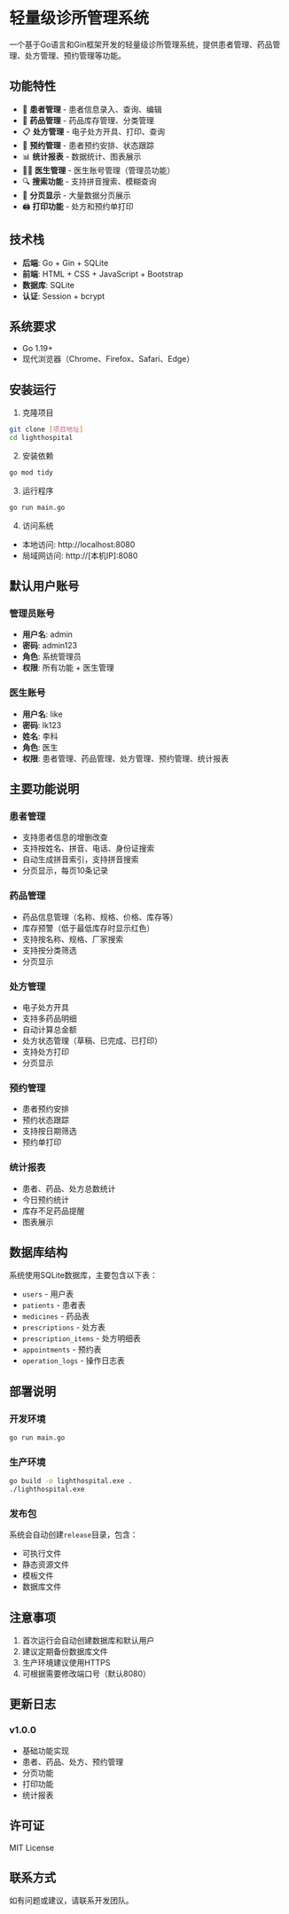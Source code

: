 # 轻量级诊所管理系统

一个基于Go语言和Gin框架开发的轻量级诊所管理系统，提供患者管理、药品管理、处方管理、预约管理等功能。

## 功能特性

- 👥 **患者管理** - 患者信息录入、查询、编辑
- 💊 **药品管理** - 药品库存管理、分类管理
- 📋 **处方管理** - 电子处方开具、打印、查询
- 📅 **预约管理** - 患者预约安排、状态跟踪
- 📊 **统计报表** - 数据统计、图表展示
- 👨‍⚕️ **医生管理** - 医生账号管理（管理员功能）
- 🔍 **搜索功能** - 支持拼音搜索、模糊查询
- 📄 **分页显示** - 大量数据分页展示
- 🖨️ **打印功能** - 处方和预约单打印

## 技术栈

- **后端**: Go + Gin + SQLite
- **前端**: HTML + CSS + JavaScript + Bootstrap
- **数据库**: SQLite
- **认证**: Session + bcrypt

## 系统要求

- Go 1.19+
- 现代浏览器（Chrome、Firefox、Safari、Edge）

## 安装运行

1. 克隆项目
```bash
git clone [项目地址]
cd lighthospital
```

2. 安装依赖
```bash
go mod tidy
```

3. 运行程序
```bash
go run main.go
```

4. 访问系统
- 本地访问: http://localhost:8080
- 局域网访问: http://[本机IP]:8080

## 默认用户账号

### 管理员账号
- **用户名**: admin
- **密码**: admin123
- **角色**: 系统管理员
- **权限**: 所有功能 + 医生管理

### 医生账号
- **用户名**: like
- **密码**: lk123
- **姓名**: 李科
- **角色**: 医生
- **权限**: 患者管理、药品管理、处方管理、预约管理、统计报表

## 主要功能说明

### 患者管理
- 支持患者信息的增删改查
- 支持按姓名、拼音、电话、身份证搜索
- 自动生成拼音索引，支持拼音搜索
- 分页显示，每页10条记录

### 药品管理
- 药品信息管理（名称、规格、价格、库存等）
- 库存预警（低于最低库存时显示红色）
- 支持按名称、规格、厂家搜索
- 支持按分类筛选
- 分页显示

### 处方管理
- 电子处方开具
- 支持多药品明细
- 自动计算总金额
- 处方状态管理（草稿、已完成、已打印）
- 支持处方打印
- 分页显示

### 预约管理
- 患者预约安排
- 预约状态跟踪
- 支持按日期筛选
- 预约单打印

### 统计报表
- 患者、药品、处方总数统计
- 今日预约统计
- 库存不足药品提醒
- 图表展示

## 数据库结构

系统使用SQLite数据库，主要包含以下表：
- `users` - 用户表
- `patients` - 患者表
- `medicines` - 药品表
- `prescriptions` - 处方表
- `prescription_items` - 处方明细表
- `appointments` - 预约表
- `operation_logs` - 操作日志表

## 部署说明

### 开发环境
```bash
go run main.go
```

### 生产环境
```bash
go build -o lighthospital.exe .
./lighthospital.exe
```

### 发布包
系统会自动创建`release`目录，包含：
- 可执行文件
- 静态资源文件
- 模板文件
- 数据库文件

## 注意事项

1. 首次运行会自动创建数据库和默认用户
2. 建议定期备份数据库文件
3. 生产环境建议使用HTTPS
4. 可根据需要修改端口号（默认8080）

## 更新日志

### v1.0.0
- 基础功能实现
- 患者、药品、处方、预约管理
- 分页功能
- 打印功能
- 统计报表

## 许可证

MIT License

## 联系方式

如有问题或建议，请联系开发团队。 